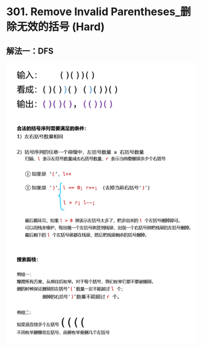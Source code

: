# 301. Remove Invalid Parentheses_删除无效的括号 (Hard)



## 解法一：DFS

![solve](https://raw.githubusercontent.com/KimmiGYH/LeetCode_Notes_Public/master/Section05_Solutions/0301_Remove%20Invalid%20Parentheses_%E5%88%A0%E9%99%A4%E6%97%A0%E6%95%88%E7%9A%84%E6%8B%AC%E5%8F%B7(Hard)/solve.png)





